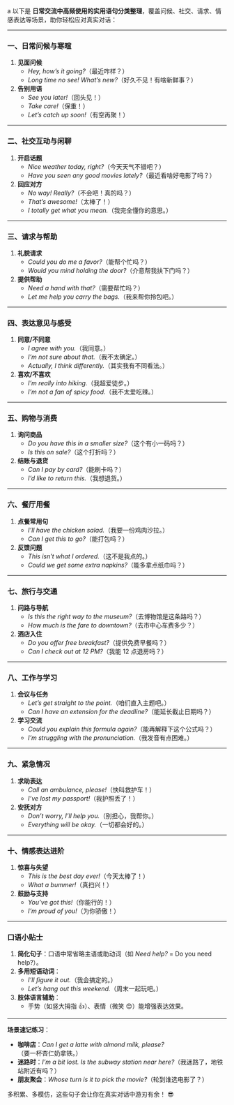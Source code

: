a 以下是 **日常交流中高频使用的实用语句分类整理**，覆盖问候、社交、请求、情感表达等场景，助你轻松应对真实对话：

---

### **一、日常问候与寒暄**

1. **见面问候**
   - _Hey, how’s it going?_（最近咋样？）
   - _Long time no see! What’s new?_（好久不见！有啥新鲜事？）
2. **告别用语**
   - _See you later!_（回头见！）
   - _Take care!_（保重！）
   - _Let’s catch up soon!_（有空再聚！）

---

### **二、社交互动与闲聊**

1. **开启话题**
   - _Nice weather today, right?_（今天天气不错吧？）
   - _Have you seen any good movies lately?_（最近看啥好电影了吗？）
2. **回应对方**
   - _No way! Really?_（不会吧！真的吗？）
   - _That’s awesome!_（太棒了！）
   - _I totally get what you mean._（我完全懂你的意思。）

---

### **三、请求与帮助**

1. **礼貌请求**
   - _Could you do me a favor?_（能帮个忙吗？）
   - _Would you mind holding the door?_（介意帮我扶下门吗？）
2. **提供帮助**
   - _Need a hand with that?_（需要帮忙吗？）
   - _Let me help you carry the bags._（我来帮你拎包吧。）

---

### **四、表达意见与感受**

1. **同意/不同意**
   - _I agree with you._（我同意。）
   - _I’m not sure about that._（我不太确定。）
   - _Actually, I think differently._（其实我有不同看法。）
2. **喜欢/不喜欢**
   - _I’m really into hiking._（我超爱徒步。）
   - _I’m not a fan of spicy food._（我不太爱吃辣。）

---

### **五、购物与消费**

1. **询问商品**
   - _Do you have this in a smaller size?_（这个有小一码吗？）
   - _Is this on sale?_（这个打折吗？）
2. **结账与退货**
   - _Can I pay by card?_（能刷卡吗？）
   - _I’d like to return this._（我想退货。）

---

### **六、餐厅用餐**

1. **点餐常用句**
   - _I’ll have the chicken salad._（我要一份鸡肉沙拉。）
   - _Can I get this to go?_（能打包吗？）
2. **反馈问题**
   - _This isn’t what I ordered._（这不是我点的。）
   - _Could we get some extra napkins?_（能多拿点纸巾吗？）

---

### **七、旅行与交通**

1. **问路与导航**
   - _Is this the right way to the museum?_（去博物馆是这条路吗？）
   - _How much is the fare to downtown?_（去市中心车费多少？）
2. **酒店入住**
   - _Do you offer free breakfast?_（提供免费早餐吗？）
   - _Can I check out at 12 PM?_（我能 12 点退房吗？）

---

### **八、工作与学习**

1. **会议与任务**
   - _Let’s get straight to the point._（咱们直入主题吧。）
   - _Can I have an extension for the deadline?_（能延长截止日期吗？）
2. **学习交流**
   - _Could you explain this formula again?_（能再解释下这个公式吗？）
   - _I’m struggling with the pronunciation._（我发音有点困难。）

---

### **九、紧急情况**

1. **求助表达**
   - _Call an ambulance, please!_（快叫救护车！）
   - _I’ve lost my passport!_（我护照丢了！）
2. **安抚对方**
   - _Don’t worry, I’ll help you._（别担心，我帮你。）
   - _Everything will be okay._（一切都会好的。）

---

### **十、情感表达进阶**

1. **惊喜与失望**
   - _This is the best day ever!_（今天太棒了！）
   - _What a bummer!_（真扫兴！）
2. **鼓励与支持**
   - _You’ve got this!_（你能行的！）
   - _I’m proud of you!_（为你骄傲！）

---

### **口语小贴士**

1. **简化句子**：口语中常省略主语或助动词（如 _Need help?_ = Do you need help?）。
2. **多用短语动词**：
   - _I’ll figure it out._（我会搞定的。）
   - _Let’s hang out this weekend._（周末一起玩吧。）
3. **肢体语言辅助**：
   - 手势（如竖大拇指 👍）、表情（微笑 😊）能增强表达效果。

---

**场景速记练习**：

- **咖啡店**：_Can I get a latte with almond milk, please?_（要一杯杏仁奶拿铁。）
- **迷路时**：_I’m a bit lost. Is the subway station near here?_（我迷路了，地铁站附近有吗？）
- **朋友聚会**：_Whose turn is it to pick the movie?_（轮到谁选电影了？）

多积累、多模仿，这些句子会让你在真实对话中游刃有余！ 😎
